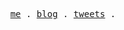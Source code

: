 <p align="center">
  <samp>
    <a href="https://elonehoo.xyz/">me</a> .
    <a href="https://blog.elonehoo.xyz/">blog</a> .
    <a href="https://twitter.com/huchengye">tweets</a> .
  </samp>
</p>
